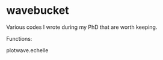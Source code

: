 # wavebucket
Various codes I wrote during my PhD that are worth keeping.

Functions:

plotwave.echelle
